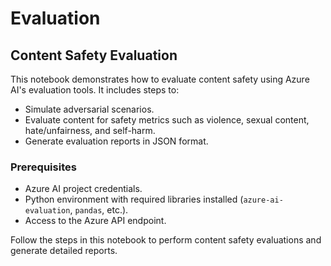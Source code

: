 # Evaluation

## Content Safety Evaluation

This notebook demonstrates how to evaluate content safety using Azure AI's evaluation tools. It includes steps to:
- Simulate adversarial scenarios.
- Evaluate content for safety metrics such as violence, sexual content, hate/unfairness, and self-harm.
- Generate evaluation reports in JSON format.

### Prerequisites
- Azure AI project credentials.
- Python environment with required libraries installed (`azure-ai-evaluation`, `pandas`, etc.).
- Access to the Azure API endpoint.

Follow the steps in this notebook to perform content safety evaluations and generate detailed reports.
